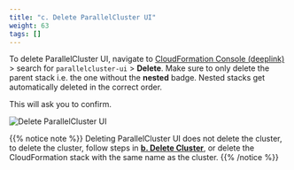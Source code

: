 ```yaml
---
title: "c. Delete ParallelCluster UI"
weight: 63
tags: []
---
```


To delete ParallelCluster UI, navigate to [CloudFormation Console (deeplink)](https://console.aws.amazon.com/cloudformation/home?region=us-east-2#/stacks?filteringStatus=active&filteringText=parallelcluster-ui&viewNested=false&hideStacks=false) > search for `parallelcluster-ui` > **Delete**. Make sure to only delete the parent stack i.e. the one without the **nested** badge. Nested stacks get automatically deleted in the correct order.

This will ask you to confirm.

![Delete ParallelCluster UI](/images/03-cluster/delete-pcmanager.png)

{{% notice note %}}
Deleting ParallelCluster UI does not delete the cluster, to delete the cluster, follow steps in [**b. Delete Cluster**](/06-cleanup/02-delete-cluster.html), or delete the CloudFormation stack with the same name as the cluster. 
{{% /notice %}}